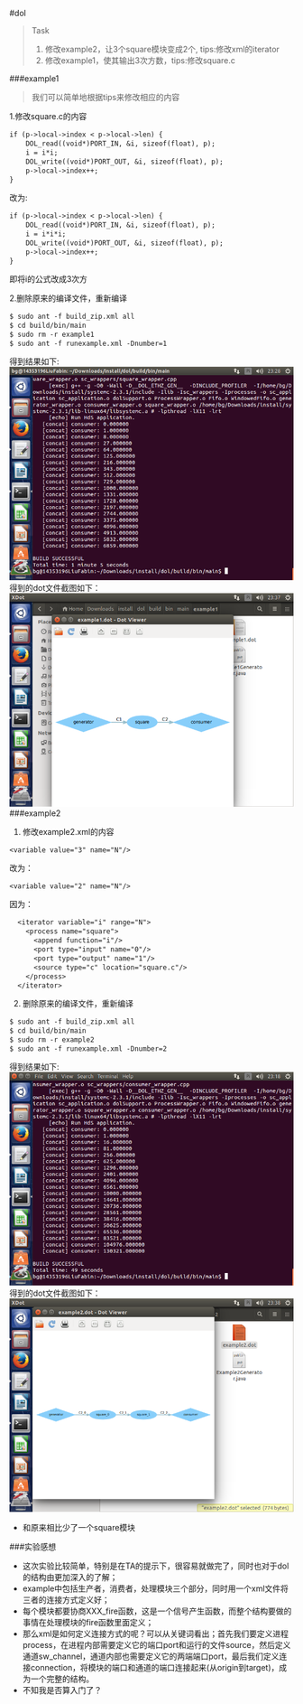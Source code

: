 #dol
>Task
>1. 修改example2，让3个square模块变成2个, tips:修改xml的iterator
>2. 修改example1，使其输出3次方数，tips:修改square.c

###example1
>我们可以简单地根据tips来修改相应的内容

1.修改square.c的内容
```
if (p->local->index < p->local->len) {
    DOL_read((void*)PORT_IN, &i, sizeof(float), p);
    i = i*i;
    DOL_write((void*)PORT_OUT, &i, sizeof(float), p);
    p->local->index++;
}
```
改为:
```
if (p->local->index < p->local->len) {
    DOL_read((void*)PORT_IN, &i, sizeof(float), p);
    i = i*i*i;
    DOL_write((void*)PORT_OUT, &i, sizeof(float), p);
    p->local->index++;
}
```
即将i的公式改成3次方

2.删除原来的编译文件，重新编译
```
$ sudo ant -f build_zip.xml all
$ cd build/bin/main
$ sudo rm -r example1
$ sudo ant -f runexample.xml -Dnumber=1
```
得到结果如下:
![example1](https://raw.githubusercontent.com/sysuserfb/ES2016_14353196/master/assignment/Ubuntu-2016-10-16-23-28-59.png)
得到的dot文件截图如下：
![dot1](https://raw.githubusercontent.com/sysuserfb/ES2016_14353196/master/assignment/Ubuntu-2016-10-16-23-37-57.png)
###example2
1. 修改example2.xml的内容
```
<variable value="3" name="N"/>
```
改为：
```
<variable value="2" name="N"/>
```
因为：
```
  <iterator variable="i" range="N">
    <process name="square">
      <append function="i"/>
      <port type="input" name="0"/>
      <port type="output" name="1"/>
      <source type="c" location="square.c"/>
    </process>
  </iterator>
```
2. 删除原来的编译文件，重新编译
```
$ sudo ant -f build_zip.xml all
$ cd build/bin/main
$ sudo rm -r example2
$ sudo ant -f runexample.xml -Dnumber=2
```
得到结果如下:
![example1](https://raw.githubusercontent.com/sysuserfb/ES2016_14353196/master/assignment/Ubuntu-2016-10-16-23-18-47.png)
得到的dot文件截图如下：
![dot1](https://raw.githubusercontent.com/sysuserfb/ES2016_14353196/master/assignment/Ubuntu-2016-10-16-23-38-26.png)

- 和原来相比少了一个square模块

###实验感想
- 这次实验比较简单，特别是在TA的提示下，很容易就做完了，同时也对于dol的结构由更加深入的了解；
- example中包括生产者，消费者，处理模块三个部分，同时用一个xml文件将三者的连接方式定义好；
- 每个模块都要协商XXX_fire函数，这是一个信号产生函数，而整个结构要做的事情在处理模块的fire函数里面定义；
- 那么xml是如何定义连接方式的呢？可以从关键词看出；首先我们要定义进程process，在进程内部需要定义它的端口port和运行的文件source，然后定义通道sw_channel，通道内部也需要定义它的两端端口port，最后我们定义连接connection，将模块的端口和通道的端口连接起来(从origin到target)，成为一个完整的结构。
- 不知我是否算入门了？



